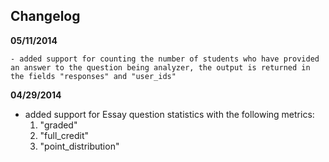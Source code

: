 ## Changelog

**05/11/2014**

    - added support for counting the number of students who have provided an answer to the question being analyzer, the output is returned in the fields "responses" and "user_ids"

**04/29/2014**

  - added support for Essay question statistics with the following metrics:
    1. "graded"
    2. "full_credit"
    3. "point_distribution"
